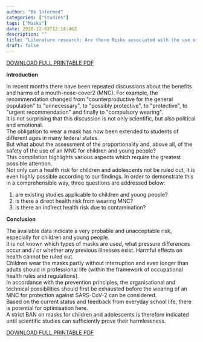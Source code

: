 ```yaml
---
author: "Be Informed"
categories: ["Studies"]
tags: ["Masks"]
date: 2020-12-03T12:18:46Z
description: ""
title: "Literature research: Are there Risks associated with the use of a mouth-nose-cover (MNC 1) in children and adolescents?"
draft: false
---
```


[DOWNLOAD FULL PRINTABLE PDF](../ims/20201201_Version2_Care4Truth_RiskbyMNC.pdf)  

**Introduction**  

In recent months there have been repeated discussions about the benefits and harms of a mouth-nose-cover2 (MNC). For example, the recommendation changed from "counterproductive for the general population" to "unnecessary", to "possibly protective", to "protective", to "urgent recommendation" and finally to "compulsory wearing".  
It is not surprising that this discussion is not only scientific, but also political and emotional.  
The obligation to wear a mask has now been extended to students of different ages in many federal states.    
But what about the assessment of the proportionality and, above all, of the safety of the use of an MNC for children and young people?  
This compilation highlights various aspects which require the greatest possible attention.   
Not only can a health risk for children and adolescents not be ruled out, it is even highly possible according to our findings.
In order to demonstrate this in a comprehensible way, three questions are addressed below:

1. are existing studies applicable to children and young people?
2. is there a direct health risk from wearing MNC?
3. is there an indirect health risk due to contamination?

**Conclusion**  

The available data indicate a very probable and unacceptable risk, especially for children and young people.  
It is not known which types of masks are used, what pressure differences occur and / or whether any previous illnesses exist. Harmful effects on health cannot be ruled out.  
Children wear the masks partly without interruption and even longer than adults should in professional life (within the framework of occupational health rules and regulations).  
In accordance with the prevention principles, the organisational and technical possibilities should first be exhausted before the wearing of an MNC for protection against SARS-CoV-2 can be considered.   
Based on the current status and feedback from everyday school life, there is potential for optimisation here.  
A strict BAN on masks for children and adolescents is therefore indicated until scientific studies can sufficiently prove their harmlessness.   

[DOWNLOAD FULL PRINTABLE PDF](../ims/20201201_Version2_Care4Truth_RiskbyMNC.pdf)  



